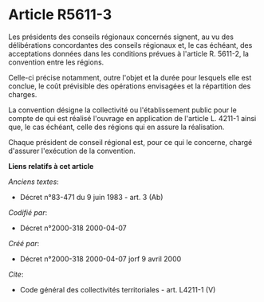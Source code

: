 # Article R5611-3

Les présidents des conseils régionaux concernés signent, au vu des délibérations concordantes des conseils régionaux et, le
cas échéant, des acceptations données dans les conditions prévues à l'article R. 5611-2, la convention entre les régions. 

Celle-ci précise notamment, outre l'objet et la durée pour lesquels elle est conclue, le coût prévisible des opérations
envisagées et la répartition des charges. 

La convention désigne la collectivité ou l'établissement public pour le compte de qui est réalisé l'ouvrage en application de
l'article L. 4211-1 ainsi que, le cas échéant, celle des régions qui en assure la réalisation. 

Chaque président de conseil régional est, pour ce qui le concerne, chargé d'assurer l'exécution de la convention.

**Liens relatifs à cet article**

_Anciens textes_:

  - Décret n°83-471 du 9 juin 1983 - art. 3 (Ab)

_Codifié par_:

  - Décret n°2000-318 2000-04-07

_Créé par_:

  - Décret n°2000-318 2000-04-07 jorf 9 avril 2000

_Cite_:

  - Code général des collectivités territoriales - art. L4211-1 (V)
